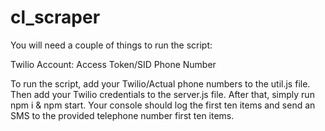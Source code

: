 # cl_scraper 

You will need a couple of things to run the script:

Twilio Account:
  Access Token/SID
  Phone Number

To run the script, add your Twilio/Actual phone numbers to the util.js file.  Then add your Twilio credentials to the server.js file. 
After that, simply run npm i & npm start.  Your console should log the first ten items and send an SMS to the provided telephone number first ten items. 
